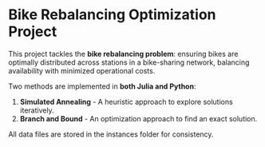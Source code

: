 # Bike Rebalancing Optimization Project

This project tackles the **bike rebalancing problem**: ensuring bikes are optimally distributed across stations in a bike-sharing network, balancing availability with minimized operational costs.

Two methods are implemented in **both Julia and Python**:
1. **Simulated Annealing** - A heuristic approach to explore solutions iteratively.
2. **Branch and Bound** - An optimization approach to find an exact solution.

All data files are stored in the instances folder for consistency.
